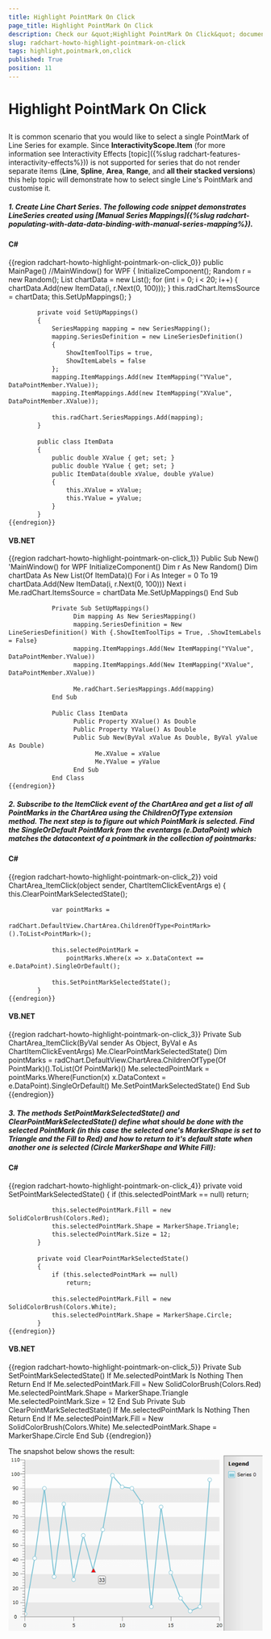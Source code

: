 ```yaml
---
title: Highlight PointMark On Click
page_title: Highlight PointMark On Click
description: Check our &quot;Highlight PointMark On Click&quot; documentation article for the RadChart WPF control.
slug: radchart-howto-highlight-pointmark-on-click
tags: highlight,pointmark,on,click
published: True
position: 11
---
```


# Highlight PointMark On Click



## 

It is common scenario that you would like to select a single PointMark of Line Series for example. Since __InteractivityScope.Item__ (for more information see Interactivity Effects [topic]({%slug radchart-features-interactivity-effects%})) is not supported for series that do not render separate items (__Line__, __Spline__, __Area__, __Range__, and __all their stacked versions__) this help topic will demonstrate how to select single Line's PointMark and customise it. 

##### 1.  Create Line Chart Series. The following code snippet demonstrates LineSeries created using [Manual Series Mappings]({%slug radchart-populating-with-data-data-binding-with-manual-series-mapping%}).

#### __C#__

{{region radchart-howto-highlight-pointmark-on-click_0}}
	public MainPage() //MainWindow() for WPF
	        {
	            InitializeComponent();
	            Random r = new Random();
	            List<ItemData> chartData = new List<ItemData>();
	            for (int i = 0; i < 20; i++)
	            {
	                chartData.Add(new ItemData(i, r.Next(0, 100)));
	            }
	            this.radChart.ItemsSource = chartData;
	            this.SetUpMappings();
	        }
	
	        private void SetUpMappings()
	        {
	            SeriesMapping mapping = new SeriesMapping();
	            mapping.SeriesDefinition = new LineSeriesDefinition()
	            {
	                ShowItemToolTips = true,
	                ShowItemLabels = false
	            };
	            mapping.ItemMappings.Add(new ItemMapping("YValue", DataPointMember.YValue));
	            mapping.ItemMappings.Add(new ItemMapping("XValue", DataPointMember.XValue));
	
	            this.radChart.SeriesMappings.Add(mapping);
	        }
	
	        public class ItemData
	        {
	            public double XValue { get; set; }
	            public double YValue { get; set; }
	            public ItemData(double xValue, double yValue)
	            {
	                this.XValue = xValue;
	                this.YValue = yValue;
	            }
	        }
	{{endregion}}


#### __VB.NET__

{{region radchart-howto-highlight-pointmark-on-click_1}}
	Public Sub New() 'MainWindow() for WPF
	                  InitializeComponent()
	                  Dim r As New Random()
	                  Dim chartData As New List(Of ItemData)()
	                  For i As Integer = 0 To 19
	                        chartData.Add(New ItemData(i, r.Next(0, 100)))
	                  Next i
	                  Me.radChart.ItemsSource = chartData
	                  Me.SetUpMappings()
	       End Sub
	
	            Private Sub SetUpMappings()
	                  Dim mapping As New SeriesMapping()
	                  mapping.SeriesDefinition = New LineSeriesDefinition() With {.ShowItemToolTips = True, .ShowItemLabels = False}
	                  mapping.ItemMappings.Add(New ItemMapping("YValue", DataPointMember.YValue))
	                  mapping.ItemMappings.Add(New ItemMapping("XValue", DataPointMember.XValue))
	
	                  Me.radChart.SeriesMappings.Add(mapping)
	            End Sub
	
	            Public Class ItemData
	                  Public Property XValue() As Double
	                  Public Property YValue() As Double
	                  Public Sub New(ByVal xValue As Double, ByVal yValue As Double)
	                        Me.XValue = xValue
	                        Me.YValue = yValue
	                  End Sub
	            End Class
	{{endregion}}



##### 2. Subscribe to the *ItemClick* event of the ChartArea and get a list of all PointMarks in the ChartArea using the ChildrenOfType<T> extension method. The next step is to figure out which PointMark is selected. Find the SingleOrDefault PointMark from the eventargs (e.DataPoint) which matches the datacontext of a pointmark in the collection of pointmarks:

#### __C#__

{{region radchart-howto-highlight-pointmark-on-click_2}}
	void ChartArea_ItemClick(object sender, ChartItemClickEventArgs e)
	        {
	            this.ClearPointMarkSelectedState();
	
	            var pointMarks = 
	                radChart.DefaultView.ChartArea.ChildrenOfType<PointMark>().ToList<PointMark>();
	
	            this.selectedPointMark =
	                pointMarks.Where(x => x.DataContext == e.DataPoint).SingleOrDefault();
	
	            this.SetPointMarkSelectedState();
	        }
	{{endregion}}





#### __VB.NET__

{{region radchart-howto-highlight-pointmark-on-click_3}}
	Private Sub ChartArea_ItemClick(ByVal sender As Object, ByVal e As ChartItemClickEventArgs)
	Me.ClearPointMarkSelectedState()
	Dim pointMarks = radChart.DefaultView.ChartArea.ChildrenOfType(Of PointMark)().ToList(Of PointMark)()
	Me.selectedPointMark = pointMarks.Where(Function(x) x.DataContext = e.DataPoint).SingleOrDefault()
	Me.SetPointMarkSelectedState()
	End Sub
	{{endregion}}



##### 3. The methods SetPointMarkSelectedState() and ClearPointMarkSelectedState() define what should be done with the selected PointMark (in this case the selected one's MarkerShape is set to Triangle and the Fill to Red) and how to return to it's default state when another one is selected (Circle MarkerShape and White Fill):

#### __C#__

{{region radchart-howto-highlight-pointmark-on-click_4}}
	private void SetPointMarkSelectedState()
	        {
	            if (this.selectedPointMark == null)
	                return;
	
	            this.selectedPointMark.Fill = new SolidColorBrush(Colors.Red);
	            this.selectedPointMark.Shape = MarkerShape.Triangle;
	            this.selectedPointMark.Size = 12;
	        }
	
	        private void ClearPointMarkSelectedState()
	        {
	            if (this.selectedPointMark == null)
	                return;
	
	            this.selectedPointMark.Fill = new SolidColorBrush(Colors.White);
	            this.selectedPointMark.Shape = MarkerShape.Circle;
	        }
	{{endregion}}



#### __VB.NET__

{{region radchart-howto-highlight-pointmark-on-click_5}}
	Private Sub SetPointMarkSelectedState()
	If Me.selectedPointMark Is Nothing Then
	Return
	End If
	Me.selectedPointMark.Fill = New SolidColorBrush(Colors.Red)
	Me.selectedPointMark.Shape = MarkerShape.Triangle
	Me.selectedPointMark.Size = 12
	End Sub
	Private Sub ClearPointMarkSelectedState()
	If Me.selectedPointMark Is Nothing Then
	Return
	End If
	Me.selectedPointMark.Fill = New SolidColorBrush(Colors.White)
	Me.selectedPointMark.Shape = MarkerShape.Circle
	End Sub
	{{endregion}}



The snapshot below shows the result:
![](images/RadChart_HowToHighlightedPointMark_01.png)
